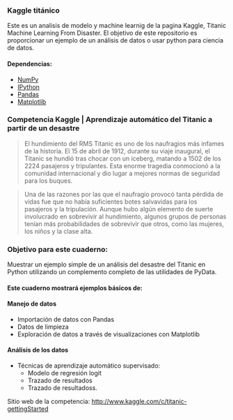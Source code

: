 ### Kaggle titánico
Este es un analisis de modelo y machine learnig de la pagina Kaggle, Titanic Machine Learning From Disaster. El objetivo de este repositorio es proporcionar un ejemplo de un análisis de datos o usar python para ciencia de datos.

#### Dependencias:
* [NumPy](http://www.numpy.org/)
* [IPython](http://ipython.org/)
* [Pandas](http://pandas.pydata.org/)
* [Matplotlib](http://matplotlib.org/)


### Competencia Kaggle | Aprendizaje automático del Titanic a partir de un desastre

>El hundimiento del RMS Titanic es uno de los naufragios más infames de la historia. El 15 de abril de 1912, durante su viaje inaugural, el Titanic se hundió tras chocar con un iceberg, matando a 1502 de los 2224 pasajeros y tripulantes. Esta enorme tragedia conmocionó a la comunidad internacional y dio lugar a mejores normas de seguridad para los buques.

>Una de las razones por las que el naufragio provocó tanta pérdida de vidas fue que no había suficientes botes salvavidas para los pasajeros y la tripulación. Aunque hubo algún elemento de suerte involucrado en sobrevivir al hundimiento, algunos grupos de personas tenían más probabilidades de sobrevivir que otros, como las mujeres, los niños y la clase alta.



### Objetivo para este cuaderno:
Muestrar un ejemplo simple de un análisis del desastre del Titanic en Python utilizando un complemento completo de las utilidades de PyData.

#### Este cuaderno mostrará ejemplos básicos de:
#### Manejo de datos
* Importación de datos con Pandas
* Datos de limpieza
* Exploración de datos a través de visualizaciones con Matplotlib

#### Análisis de los datos
* Técnicas de aprendizaje automático supervisado:
    + Modelo de regresión logit
    + Trazado de resultados
    + Trazado de resultadoss.

Sitio web de la competencia: http://www.kaggle.com/c/titanic-gettingStarted
